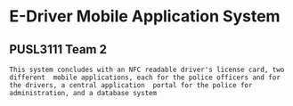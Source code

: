 # E-Driver Mobile Application System

## PUSL3111 Team 2

```
This system concludes with an NFC readable driver's license card, two different  mobile applications, each for the police officers and for the drivers, a central application  portal for the police for administration, and a database system
```
